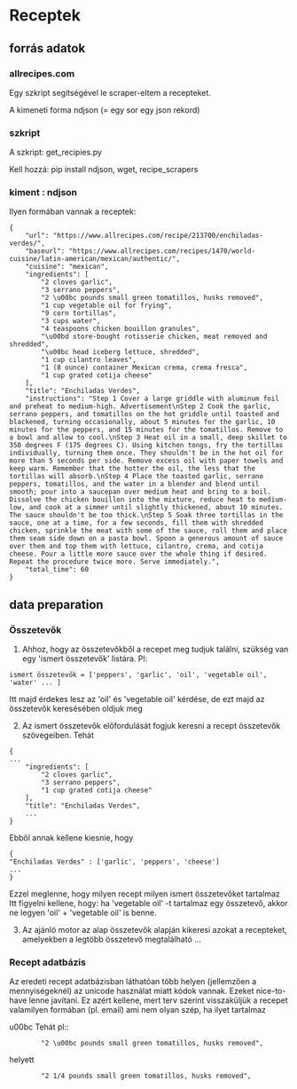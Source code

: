 # Receptek

## forrás adatok

### allrecipes.com
Egy szkript segítségével le scraper-eltem a recepteket.

A kimeneti forma ndjson (= egy sor egy json rekord)

### szkript

A szkript: get_recipies.py

Kell hozzá:
pip install ndjson, wget, recipe_scrapers

### kiment : ndjson 
Ilyen formában vannak a receptek:
```
{
    "url": "https://www.allrecipes.com/recipe/213700/enchiladas-verdes/",
    "baseurl": "https://www.allrecipes.com/recipes/1470/world-cuisine/latin-american/mexican/authentic/",
    "cuisine": "mexican",
    "ingredients": [
        "2 cloves garlic",
        "3 serrano peppers",
        "2 \u00bc pounds small green tomatillos, husks removed",
        "1 cup vegetable oil for frying",
        "9 corn tortillas",
        "3 cups water",
        "4 teaspoons chicken bouillon granules",
        "\u00bd store-bought rotisserie chicken, meat removed and shredded",
        "\u00bc head iceberg lettuce, shredded",
        "1 cup cilantro leaves",
        "1 (8 ounce) container Mexican crema, crema fresca",
        "1 cup grated cotija cheese"
    ],
    "title": "Enchiladas Verdes",
    "instructions": "Step 1 Cover a large griddle with aluminum foil and preheat to medium-high. Advertisement\nStep 2 Cook the garlic, serrano peppers, and tomatillos on the hot griddle until toasted and blackened, turning occasionally, about 5 minutes for the garlic, 10 minutes for the peppers, and 15 minutes for the tomatillos. Remove to a bowl and allow to cool.\nStep 3 Heat oil in a small, deep skillet to 350 degrees F (175 degrees C). Using kitchen tongs, fry the tortillas individually, turning them once. They shouldn't be in the hot oil for more than 5 seconds per side. Remove excess oil with paper towels and keep warm. Remember that the hotter the oil, the less that the tortillas will absorb.\nStep 4 Place the toasted garlic, serrano peppers, tomatillos, and the water in a blender and blend until smooth; pour into a saucepan over medium heat and bring to a boil. Dissolve the chicken bouillon into the mixture, reduce heat to medium-low, and cook at a simmer until slightly thickened, about 10 minutes. The sauce shouldn't be too thick.\nStep 5 Soak three tortillas in the sauce, one at a time, for a few seconds, fill them with shredded chicken, sprinkle the meat with some of the sauce, roll them and place them seam side down on a pasta bowl. Spoon a generous amount of sauce over them and top them with lettuce, cilantro, crema, and cotija cheese. Pour a little more sauce over the whole thing if desired. Repeat the procedure twice more. Serve immediately.",
    "total_time": 60
}
```

## data preparation
### Összetevők
1) Ahhoz, hogy az összetevőkből a recepet meg tudjuk találni, szükség van egy 'ismert összetevők' listára.
Pl:
```
ismert összetevők = ['peppers', 'garlic', 'oil', 'vegetable oil', 'water' ... ]
```
Itt majd érdekes lesz az 'oil' és 'vegetable oil' kérdése, de ezt majd az összetevők keresésében oldjuk meg

2) Az ismert összetevők előfordulását fogjuk keresni a recept összetevők szövegeiben.
Tehát 
```
{
...
    "ingredients": [
        "2 cloves garlic",
        "3 serrano peppers",
        "1 cup grated cotija cheese"
    ],
    "title": "Enchiladas Verdes",
    ...
}
```
Ebből annak kellene kiesnie, hogy
```
{
"Enchiladas Verdes" : ['garlic', 'peppers', 'cheese']
...
}
```
Ezzel meglenne, hogy milyen recept milyen ismert összetevőket tartalmaz
Itt figyelni kellene, hogy:
ha 'vegetable oil' -t  tartalmaz egy összetevő, akkor ne legyen 'oil' + 'vegetable oil' is benne.

3) Az ajánló motor az alap összetevők alapján kikeresi azokat a recepteket, amelyekben a legtöbb összetevő megtalálható
...


### Recept adatbázis
Az eredeti recept adatbázisban láthatóan több helyen (jellemzően a mennyiségeknél) az unicode használat miatt kódok vannak. Ezeket nice-to-have lenne javítani.
Ez azért kellene, mert terv szerint visszaküljük a recepet valamilyen formában (pl. email) ami nem olyan szép, ha ilyet tartalmaz

u00bc
Tehát pl::
```
        "2 \u00bc pounds small green tomatillos, husks removed",
```
helyett
```
        "2 1/4 pounds small green tomatillos, husks removed",
```







